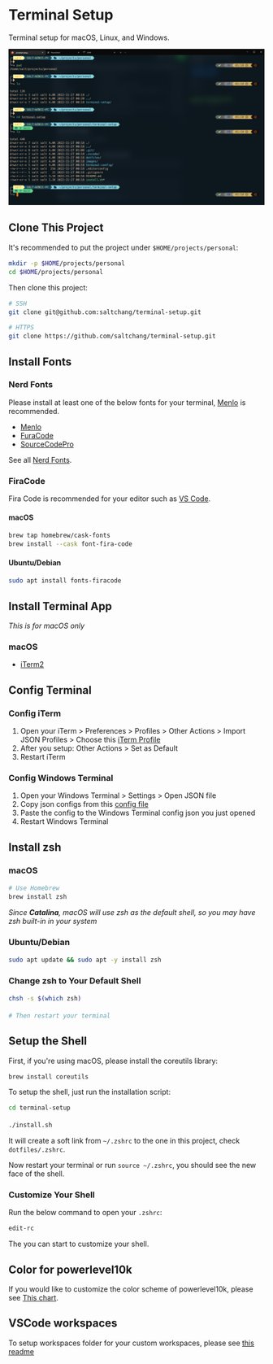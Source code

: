 # Terminal Setup

Terminal setup for macOS, Linux, and Windows.

![Windows Terminal Demo](./images/demo-windows-terminal.png)

## Clone This Project

It's recommended to put the project under `$HOME/projects/personal`:

```bash
mkdir -p $HOME/projects/personal
cd $HOME/projects/personal
```

Then clone this project:

```bash
# SSH
git clone git@github.com:saltchang/terminal-setup.git
```

```bash
# HTTPS
git clone https://github.com/saltchang/terminal-setup.git
```

## Install Fonts

### Nerd Fonts

Please install at least one of the below fonts for your terminal, [Menlo](https://github.com/ryanoasis/nerd-fonts/releases/download/v2.1.0/Meslo.zip) is recommended.

* [Menlo](https://github.com/ryanoasis/nerd-fonts/releases/download/v2.1.0/Meslo.zip)
* [FuraCode](https://github.com/ryanoasis/nerd-fonts/releases/download/v2.1.0/FiraCode.zip)
* [SourceCodePro](https://github.com/ryanoasis/nerd-fonts/releases/download/v2.1.0/SourceCodePro.zip)

See all [Nerd Fonts](https://www.nerdfonts.com/font-downloads).

### FiraCode

Fira Code is recommended for your editor such as [VS Code](https://code.visualstudio.com).

#### macOS

```bash
brew tap homebrew/cask-fonts
brew install --cask font-fira-code
```

#### Ubuntu/Debian

```bash
sudo apt install fonts-firacode
```

## Install Terminal App

*This is for macOS only*

### macOS

* [iTerm2](https://iterm2.com/)

## Config Terminal

### Config iTerm

1. Open your iTerm > Preferences > Profiles > Other Actions > Import JSON Profiles > Choose this [iTerm Profile](https://github.com/saltchang/terminal-setup/blob/main/terminal-config/iTerm/Salt_iTerm_Profile.json)
2. After you setup: Other Actions > Set as Default
3. Restart iTerm

### Config Windows Terminal

1. Open your Windows Terminal > Settings > Open JSON file
2. Copy json configs from this [config file](https://github.com/saltchang/terminal-setup/blob/main/terminal-config/windows-terminal/windows-terminal-profile.json)
3. Paste the config to the Windows Terminal config json you just opened
4. Restart Windows Terminal

## Install zsh

### macOS

```bash
# Use Homebrew
brew install zsh
```

*Since **Catalina**, macOS will use zsh as the default shell, so you may have zsh built-in in your system*

### Ubuntu/Debian

```bash
sudo apt update && sudo apt -y install zsh
```

### Change zsh to Your Default Shell

```bash
chsh -s $(which zsh)

# Then restart your terminal
```

## Setup the Shell

First, if you're using macOS, please install the coreutils library:

```bash
brew install coreutils
```

To setup the shell, just run the installation script:

```bash
cd terminal-setup

./install.sh
```

It will create a soft link from `~/.zshrc` to the one in this project, check `dotfiles/.zshrc`.

Now restart your terminal or run `source ~/.zshrc`, you should see the new face of the shell.

### Customize Your Shell

Run the below command to open your `.zshrc`:

```bash
edit-rc
```

The you can start to customize your shell.

## Color for powerlevel10k

If you would like to customize the color scheme of powerlevel10k, please see [This chart](https://user-images.githubusercontent.com/704406/43988708-64c0fa52-9d4c-11e8-8cf9-c4d4b97a5200.png).

## VSCode workspaces

To setup workspaces folder for your custom workspaces, please see [this readme](./workspaces/README.md)
